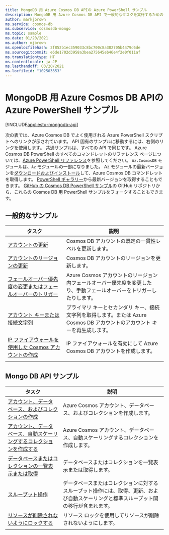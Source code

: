 ```yaml
---
title: MongoDB 用 Azure Cosmos DB APIの Azure PowerShell サンプル
description: MongoDB 用 Azure Cosmos DB API で一般的なタスクを実行するための Azure PowerShell サンプルを入手します
author: markjbrown
ms.service: cosmos-db
ms.subservice: cosmosdb-mongo
ms.topic: sample
ms.date: 01/20/2021
ms.author: mjbrown
ms.openlocfilehash: 2f852b1ec359033c8bc700c8a382705b4479d6de
ms.sourcegitcommit: e6de1702d3958a3bea275645eb46e4f2e0f011af
ms.translationtype: HT
ms.contentlocale: ja-JP
ms.lasthandoff: 03/20/2021
ms.locfileid: "102503353"
---
```

# <a name="azure-powershell-samples-for-azure-cosmos-db-api-for-mongodb"></a>MongoDB 用 Azure Cosmos DB APIの Azure PowerShell サンプル
[!INCLUDE[appliesto-mongodb-api](includes/appliesto-mongodb-api.md)]

次の表では、Azure Cosmos DB でよく使用される Azure PowerShell スクリプトへのリンクが示されています。 API 固有のサンプルに移動するには、右側のリンクを使用します。 共通サンプルは、すべての API で同じです。 Azure Cosmos DB PowerShell のすべてのコマンドレットのリファレンス ページについては、[Azure PowerShell リファレンス](/powershell/module/az.cosmosdb)を参照してください。 `Az.CosmosDB` モジュールは、`Az` モジュールの一部になりました。 Az モジュールの最新バージョンを[ダウンロードおよびインストール](/powershell/azure/install-az-ps)して、Azure Cosmos DB コマンドレットを取得します。 [PowerShell ギャラリー](https://www.powershellgallery.com/packages/Az/5.4.0)から最新バージョンを取得することもできます。 [GitHub の Cosmos DB PowerShell サンプル](https://github.com/Azure/azure-docs-powershell-samples/tree/master/cosmosdb)の GitHub リポジトリから、これらの Cosmos DB 用 PowerShell サンプルをフォークすることもできます。

## <a name="common-samples"></a>一般的なサンプル

|タスク | 説明 |
|---|---|
|[アカウントの更新](scripts/powershell/common/account-update.md?toc=%2fpowershell%2fmodule%2ftoc.json)| Cosmos DB アカウントの既定の一貫性レベルを更新します。 |
|[アカウントのリージョンの更新](scripts/powershell/common/update-region.md?toc=%2fpowershell%2fmodule%2ftoc.json)| Cosmos DB アカウントのリージョンを更新します。 |
|[フェールオーバー優先度の変更またはフェールオーバーのトリガー](scripts/powershell/common/failover-priority-update.md?toc=%2fpowershell%2fmodule%2ftoc.json)| Azure Cosmos アカウントのリージョン内フェールオーバー優先度を変更したり、手動フェールオーバーをトリガーしたりします。 |
|[アカウント キーまたは接続文字列](scripts/powershell/common/keys-connection-strings.md?toc=%2fpowershell%2fmodule%2ftoc.json)| プライマリ キーとセカンダリ キー、接続文字列を取得します。または Azure Cosmos DB アカウントのアカウント キーを再生成します。 |
|[IP ファイアウォールを使用した Cosmos アカウントの作成](scripts/powershell/common/firewall-create.md?toc=%2fpowershell%2fmodule%2ftoc.json)| IP ファイアウォールを有効にして Azure Cosmos DB アカウントを作成します。 |
|||

## <a name="mongo-db-api-samples"></a>Mongo DB API サンプル

|タスク | 説明 |
|---|---|
|[アカウント、データベース、およびコレクションの作成](scripts/powershell/mongodb/create.md?toc=%2fpowershell%2fmodule%2ftoc.json)| Azure Cosmos アカウント、データベース、およびコレクションを作成します。 |
|[アカウント、データベース、自動スケーリングするコレクションを作成する](scripts/powershell/mongodb/autoscale.md?toc=%2fpowershell%2fmodule%2ftoc.json)| Azure Cosmos アカウント、データベース、自動スケーリングするコレクションを作成します。 |
|[データベースまたはコレクションの一覧表示または取得](scripts/powershell/mongodb/list-get.md?toc=%2fpowershell%2fmodule%2ftoc.json)| データベースまたはコレクションを一覧表示または取得します。 |
|[スループット操作](scripts/powershell/mongodb/throughput.md?toc=%2fpowershell%2fmodule%2ftoc.json)| データベースまたはコレクションに対するスループット操作には、取得、更新、および自動スケーリングと標準スループット間の移行が含まれます。 |
|[リソースが削除されないようにロックする](scripts/powershell/mongodb/lock.md?toc=%2fpowershell%2fmodule%2ftoc.json)| リソース ロックを使用してリソースが削除されないようにします。 |
|||
